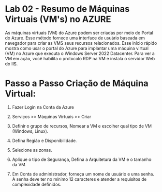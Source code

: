 # Lab 02 - Resumo de Máquinas Virtuais (VM's) no AZURE

As máquinas virtuais (VM) do Azure podem ser criadas por meio do Portal do Azure. 
Esse método fornece uma interface de usuário baseada em navegador para criar as VMS seus recursos relacionados. 
Esse início rápido mostra como usar o portal do Azure para implantar uma máquina virtual (VM) no Azure que executa o Windows Server 2022 Datacenter. 
Para ver a VM em ação, você habilita o protocolo RDP na VM e instala o servidor Web do IIS.

# Passo a Passo Criação de Máquina Virtual:
1. Fazer Login na Conta da Azure
2. Serviços >> Máquinas Virtuais >> Criar
3. Definir o grupo de recursos, Nomear a VM e escolher qual tipo de VM (Windows, Linux).
4. Defina Região e Disponibilidade.
5. Selecione as zonas.
6. Aplique o tipo de Segurança, Defina a Arquitetura da VM e o tamanho da VM.



7. Em Conta de administrador, forneça um nome de usuário e uma senha. 
A senha deve ter no mínimo 12 caracteres e atender a requisitos de complexidade definidos.

